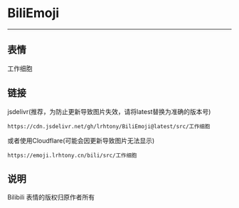 # BiliEmoji
---
## 表情
工作细胞
## 链接
jsdelivr(推荐，为防止更新导致图片失效，请将latest替换为准确的版本号)
```
https://cdn.jsdelivr.net/gh/lrhtony/BiliEmoji@latest/src/工作细胞
```
或者使用Cloudflare(可能会因更新导致图片无法显示)
```
https://emoji.lrhtony.cn/bili/src/工作细胞
```
## 说明
Bilibili 表情的版权归原作者所有
